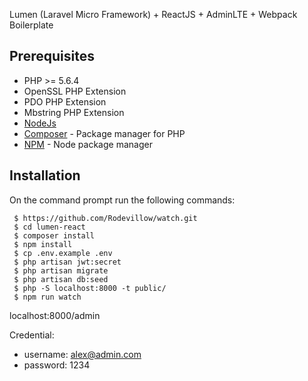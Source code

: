 Lumen (Laravel Micro Framework) + ReactJS + AdminLTE + Webpack Boilerplate

## Prerequisites

- PHP >= 5.6.4
- OpenSSL PHP Extension
- PDO PHP Extension
- Mbstring PHP Extension
- [NodeJs](https://nodejs.org/en/)
- [Composer](https://getcomposer.org/download/) - Package manager for PHP
- [NPM](https://npmjs.org/) - Node package manager


## Installation
On the command prompt run the following commands:
```
 $ https://github.com/Rodevillow/watch.git
 $ cd lumen-react
 $ composer install
 $ npm install
 $ cp .env.example .env
 $ php artisan jwt:secret
 $ php artisan migrate
 $ php artisan db:seed
 $ php -S localhost:8000 -t public/
 $ npm run watch
```

localhost:8000/admin

Credential:
- username: alex@admin.com
- password: 1234
